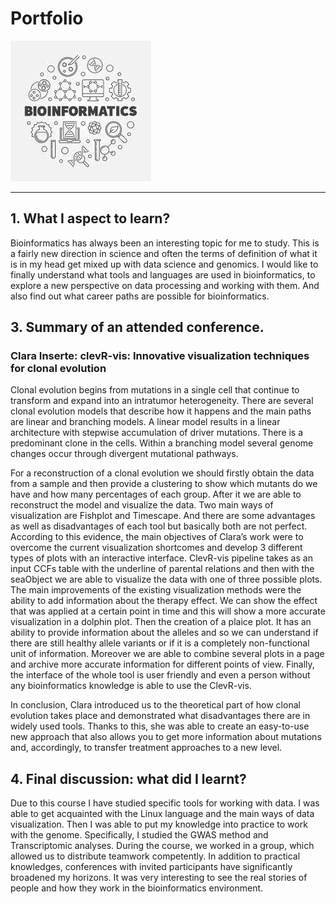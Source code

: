 # Portfolio
![Bioinformatics](images.jpeg)
***
## 1. What I aspect to learn?    
Bioinformatics has always been an interesting topic for me to study. This is a fairly new direction in science and often the terms of definition of what it is 
in my head get mixed up with data science and genomics. I would like to finally understand what tools and languages are used in bioinformatics, to explore a new 
perspective on data processing and working with them. And also find out what career paths are possible for bioinformatics.


## 3. Summary of an attended conference. 
### Clara Inserte: clevR-vis: Innovative visualization techniques for clonal evolution
Clonal evolution begins from mutations in a single cell that continue to transform and expand into an intratumor heterogeneity. There are several clonal evolution models that describe how it happens and the main paths are linear and branching models. A linear model results in a linear architecture with stepwise accumulation of driver mutations. There is a predominant clone in the cells. Within a branching model several genome changes occur through divergent mutational pathways.

For a reconstruction of a clonal evolution we should firstly obtain the data from a sample and then provide a clustering to show which mutants do we have and how many percentages of each group. After it we are able to reconstruct the model and visualize the data. Two main ways of visualization are Fishplot and Timescape. And there are some advantages as well as disadvantages of each tool but basically both are not perfect. According to this evidence, the main objectives of Clara’s work were to overcome the current visualization shortcomes and develop 3 different types of plots with an interactive interface. 
ClevR-vis pipeline takes as an input CCFs table with the underline of parental relations and then with the seaObject we are able to visualize the data with one of three possible plots. The main improvements of the existing visualization methods were the ability to add information about the therapy effect. We can show the effect that was applied at a certain point in time and this will show a more accurate visualization in a dolphin plot. Then the creation of a plaice plot. It has an ability to provide information about the alleles and so we can understand if there are still healthy allele variants or if it is a completely non-functional unit of information. Moreover we are able to combine several plots in a page and archive more accurate information for different points of view. Finally, the interface of the whole tool is user friendly and even a person without any bioinformatics knowledge is able to use the ClevR-vis. 

In conclusion, Clara introduced us to the theoretical part of how clonal evolution takes place and demonstrated what disadvantages there are in widely used tools. Thanks to this, she was able to create an easy-to-use new approach that also allows you to get more information about mutations and, accordingly, to transfer treatment approaches to a new level.

## 4. Final discussion: what did I learnt? 
Due to this course I have studied specific tools for working with data. I was able to get acquainted with the Linux language and the main ways of data visualization. Then I was able to put my knowledge into practice to work with the genome. Specifically, I studied the GWAS method and Transcriptomic analyses. During the course, we worked in a group, which allowed us to distribute teamwork competently. In addition to practical knowledges, conferences with invited participants have significantly broadened my horizons. It was very interesting to see the real stories of people and how they work in the bioinformatics environment.
